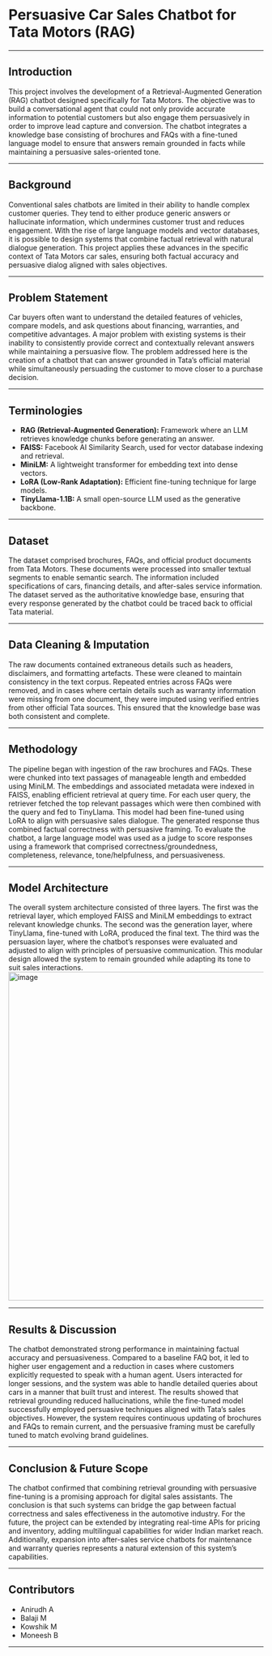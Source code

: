 # Persuasive Car Sales Chatbot for Tata Motors (RAG)

---

## Introduction
This project involves the development of a Retrieval-Augmented Generation (RAG) chatbot designed specifically for Tata Motors. The objective was to build a conversational agent that could not only provide accurate information to potential customers but also engage them persuasively in order to improve lead capture and conversion. The chatbot integrates a knowledge base consisting of brochures and FAQs with a fine-tuned language model to ensure that answers remain grounded in facts while maintaining a persuasive sales-oriented tone.

---

## Background
Conventional sales chatbots are limited in their ability to handle complex customer queries. They tend to either produce generic answers or hallucinate information, which undermines customer trust and reduces engagement. With the rise of large language models and vector databases, it is possible to design systems that combine factual retrieval with natural dialogue generation. This project applies these advances in the specific context of Tata Motors car sales, ensuring both factual accuracy and persuasive dialog aligned with sales objectives.

---

## Problem Statement
Car buyers often want to understand the detailed features of vehicles, compare models, and ask questions about financing, warranties, and competitive advantages. A major problem with existing systems is their inability to consistently provide correct and contextually relevant answers while maintaining a persuasive flow. The problem addressed here is the creation of a chatbot that can answer grounded in Tata’s official material while simultaneously persuading the customer to move closer to a purchase decision. 

---

## Terminologies
- **RAG (Retrieval-Augmented Generation):** Framework where an LLM retrieves knowledge chunks before generating an answer.  
- **FAISS:** Facebook AI Similarity Search, used for vector database indexing and retrieval.  
- **MiniLM:** A lightweight transformer for embedding text into dense vectors.  
- **LoRA (Low-Rank Adaptation):** Efficient fine-tuning technique for large models.  
- **TinyLlama-1.1B:** A small open-source LLM used as the generative backbone.

---

## Dataset
The dataset comprised brochures, FAQs, and official product documents from Tata Motors. These documents were processed into smaller textual segments to enable semantic search. The information included specifications of cars, financing details, and after-sales service information. The dataset served as the authoritative knowledge base, ensuring that every response generated by the chatbot could be traced back to official Tata material.

---

## Data Cleaning & Imputation
The raw documents contained extraneous details such as headers, disclaimers, and formatting artefacts. These were cleaned to maintain consistency in the text corpus. Repeated entries across FAQs were removed, and in cases where certain details such as warranty information were missing from one document, they were imputed using verified entries from other official Tata sources. This ensured that the knowledge base was both consistent and complete.

---

## Methodology
The pipeline began with ingestion of the raw brochures and FAQs. These were chunked into text passages of manageable length and embedded using MiniLM. The embeddings and associated metadata were indexed in FAISS, enabling efficient retrieval at query time. For each user query, the retriever fetched the top relevant passages which were then combined with the query and fed to TinyLlama. This model had been fine-tuned using LoRA to align with persuasive sales dialogue. The generated response thus combined factual correctness with persuasive framing. To evaluate the chatbot, a large language model was used as a judge to score responses using a framework that comprised correctness/groundedness, completeness, relevance, tone/helpfulness, and persuasiveness.

---

## Model Architecture
The overall system architecture consisted of three layers. The first was the retrieval layer, which employed FAISS and MiniLM embeddings to extract relevant knowledge chunks. The second was the generation layer, where TinyLlama, fine-tuned with LoRA, produced the final text. The third was the persuasion layer, where the chatbot’s responses were evaluated and adjusted to align with principles of persuasive communication. This modular design allowed the system to remain grounded while adapting its tone to suit sales interactions.
<img width="812" height="649" alt="image" src="https://github.com/user-attachments/assets/e3387696-e457-4396-8bc6-736ff8833b2a" />

---

## Results & Discussion
The chatbot demonstrated strong performance in maintaining factual accuracy and persuasiveness. Compared to a baseline FAQ bot, it led to higher user engagement and a reduction in cases where customers explicitly requested to speak with a human agent. Users interacted for longer sessions, and the system was able to handle detailed queries about cars in a manner that built trust and interest. The results showed that retrieval grounding reduced hallucinations, while the fine-tuned model successfully employed persuasive techniques aligned with Tata’s sales objectives. However, the system requires continuous updating of brochures and FAQs to remain current, and the persuasive framing must be carefully tuned to match evolving brand guidelines.

---

## Conclusion & Future Scope
The chatbot confirmed that combining retrieval grounding with persuasive fine-tuning is a promising approach for digital sales assistants. The conclusion is that such systems can bridge the gap between factual correctness and sales effectiveness in the automotive industry. For the future, the project can be extended by integrating real-time APIs for pricing and inventory, adding multilingual capabilities for wider Indian market reach. Additionally, expansion into after-sales service chatbots for maintenance and warranty queries represents a natural extension of this system’s capabilities.

---

## Contributors
- Anirudh A
- Balaji M
- Kowshik M
- Moneesh B

---
